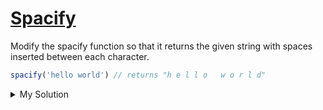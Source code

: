 # [Spacify](https://www.codewars.com/kata/57f8ee485cae443c4d000127)

Modify the spacify function so that it returns the given string with spaces inserted between each character.

```js
spacify('hello world') // returns "h e l l o   w o r l d"
```

<details><summary>My Solution</summary>

```js
function spacify(str) {
  return [...str].join(' ')
}
```

</details>

